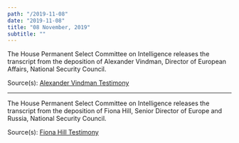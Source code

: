 ```yaml
---
path: "/2019-11-08"
date: "2019-11-08"
title: "08 November, 2019"
subtitle: ""
---
```


The House Permanent Select Committee on Intelligence releases the transcript from the deposition of Alexander Vindman, Director of European Affairs, National Security Council.

<span class="sources">
Source(s): <a href="https://docs.house.gov/meetings/IG/IG00/CPRT-116-IG00-D010.pdf" target="_blank" rel="noopener noreferrer">Alexander Vindman Testimony</a>
</span>

---

The House Permanent Select Committee on Intelligence releases the transcript from the deposition of Fiona Hill, Senior Director of Europe and Russia, National Security Council.

<span class="sources">
Source(s): <a href="https://docs.house.gov/meetings/IG/IG00/CPRT-116-IG00-D011.pdf" target="_blank" rel="noopener noreferrer">Fiona Hill Testimony</a>
</span>
